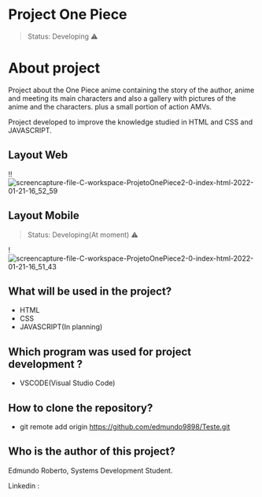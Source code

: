 # Project One Piece

> Status: Developing ⚠️

# About project

Project about the One Piece anime containing the story of the author, anime and meeting its main characters and also a gallery with pictures of the anime and the characters. plus a small portion of action AMVs.

Project developed to improve the knowledge studied in HTML and CSS and JAVASCRIPT.

## Layout Web
!!![screencapture-file-C-workspace-ProjetoOnePiece2-0-index-html-2022-01-21-16_52_59](https://user-images.githubusercontent.com/89991197/150591589-847a603d-e1e0-4e8d-b294-1febe4bd5dbb.png)

## Layout Mobile
> Status: Developing(At moment) ⚠️

!![screencapture-file-C-workspace-ProjetoOnePiece2-0-index-html-2022-01-21-16_51_43](https://user-images.githubusercontent.com/89991197/150591708-619f16dc-7ef1-432a-9ade-95242b4185cb.png)


## What will be used in the project? 
- HTML
- CSS
- JAVASCRIPT(In planning)

## Which program was used for project development ?

- VSCODE(Visual Studio Code)

## How to clone the repository?


- git remote add origin https://github.com/edmundo9898/Teste.git


## Who is the author of this project?

Edmundo Roberto, Systems Development Student.

Linkedin :
